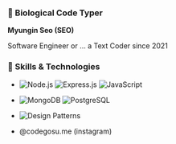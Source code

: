 ### 👋 Biological Code Typer

<b>Myungin Seo (SEO)</b>
<br>
<p>Software Engineer or ... a Text Coder since 2021<br></p>

### 💼 Skills & Technologies
- ![Node.js](https://img.shields.io/badge/Node.js-green) ![Express.js](https://img.shields.io/badge/Express.js-skyblue) ![JavaScript](https://img.shields.io/badge/JavaScript-yellow)
- ![MongoDB](https://img.shields.io/badge/MongoDB-brown) ![PostgreSQL](https://img.shields.io/badge/postgresql-blue) 
- ![Design Patterns](https://img.shields.io/badge/Design%20Patterns-pink)

- @codegosu.me (instagram)
